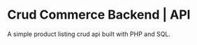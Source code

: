 # Crud Commerce Backend | API

A simple product listing crud api built with PHP and SQL.

<!-- ### [API Link](https://scandiweb-test.kreatixtech.com) -->
